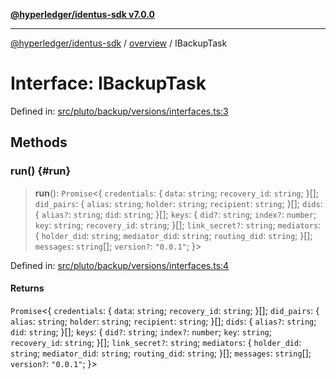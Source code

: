 [**@hyperledger/identus-sdk v7.0.0**](../../README.md)

***

[@hyperledger/identus-sdk](../../README.md) / [overview](../README.md) / IBackupTask

# Interface: IBackupTask

Defined in: [src/pluto/backup/versions/interfaces.ts:3](https://github.com/hyperledger/identus-edge-agent-sdk-ts/blob/96423ee84b124a31ce63036d9d623d1cb73a13c2/src/pluto/backup/versions/interfaces.ts#L3)

## Methods

### run() {#run}

> **run**(): `Promise`\<\{ `credentials`: \{ `data`: `string`; `recovery_id`: `string`; \}[]; `did_pairs`: \{ `alias`: `string`; `holder`: `string`; `recipient`: `string`; \}[]; `dids`: \{ `alias?`: `string`; `did`: `string`; \}[]; `keys`: \{ `did?`: `string`; `index?`: `number`; `key`: `string`; `recovery_id`: `string`; \}[]; `link_secret?`: `string`; `mediators`: \{ `holder_did`: `string`; `mediator_did`: `string`; `routing_did`: `string`; \}[]; `messages`: `string`[]; `version?`: `"0.0.1"`; \}\>

Defined in: [src/pluto/backup/versions/interfaces.ts:4](https://github.com/hyperledger/identus-edge-agent-sdk-ts/blob/96423ee84b124a31ce63036d9d623d1cb73a13c2/src/pluto/backup/versions/interfaces.ts#L4)

#### Returns

`Promise`\<\{ `credentials`: \{ `data`: `string`; `recovery_id`: `string`; \}[]; `did_pairs`: \{ `alias`: `string`; `holder`: `string`; `recipient`: `string`; \}[]; `dids`: \{ `alias?`: `string`; `did`: `string`; \}[]; `keys`: \{ `did?`: `string`; `index?`: `number`; `key`: `string`; `recovery_id`: `string`; \}[]; `link_secret?`: `string`; `mediators`: \{ `holder_did`: `string`; `mediator_did`: `string`; `routing_did`: `string`; \}[]; `messages`: `string`[]; `version?`: `"0.0.1"`; \}\>
